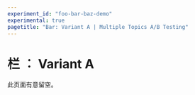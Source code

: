 ```yaml
---
experiment_id: "foo-bar-baz-demo"
experimental: true
pagetitle: "Bar: Variant A | Multiple Topics A/B Testing"
---
```


# 栏 ︰ Variant A ##

此页面有意留空。


<!--HONumber=May16_HO4-->



